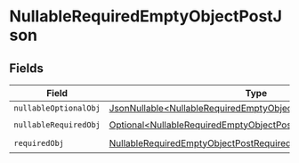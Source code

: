 # NullableRequiredEmptyObjectPostJson


## Fields

| Field                                                                                                                                              | Type                                                                                                                                               | Required                                                                                                                                           | Description                                                                                                                                        |
| -------------------------------------------------------------------------------------------------------------------------------------------------- | -------------------------------------------------------------------------------------------------------------------------------------------------- | -------------------------------------------------------------------------------------------------------------------------------------------------- | -------------------------------------------------------------------------------------------------------------------------------------------------- |
| `nullableOptionalObj`                                                                                                                              | [JsonNullable\<NullableRequiredEmptyObjectPostNullableOptionalObj>](../../models/operations/NullableRequiredEmptyObjectPostNullableOptionalObj.md) | :heavy_minus_sign:                                                                                                                                 | N/A                                                                                                                                                |
| `nullableRequiredObj`                                                                                                                              | [Optional\<NullableRequiredEmptyObjectPostNullableRequiredObj>](../../models/operations/NullableRequiredEmptyObjectPostNullableRequiredObj.md)     | :heavy_check_mark:                                                                                                                                 | N/A                                                                                                                                                |
| `requiredObj`                                                                                                                                      | [NullableRequiredEmptyObjectPostRequiredObj](../../models/operations/NullableRequiredEmptyObjectPostRequiredObj.md)                                | :heavy_check_mark:                                                                                                                                 | N/A                                                                                                                                                |